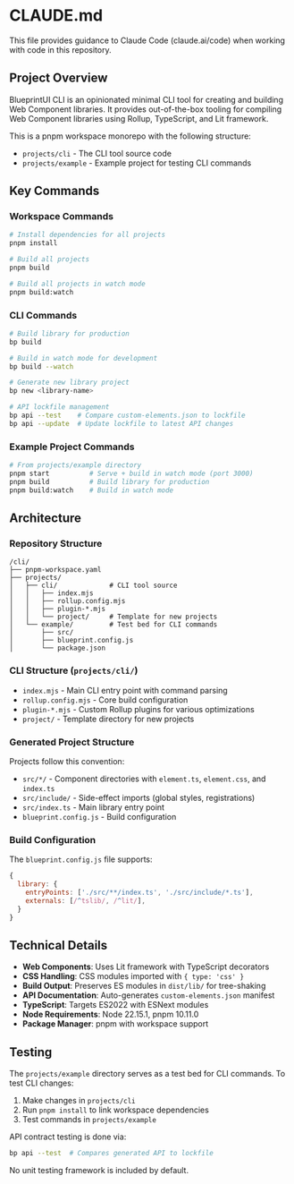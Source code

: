 # CLAUDE.md

This file provides guidance to Claude Code (claude.ai/code) when working with code in this repository.

## Project Overview

BlueprintUI CLI is an opinionated minimal CLI tool for creating and building Web Component libraries. It provides out-of-the-box tooling for compiling Web Component libraries using Rollup, TypeScript, and Lit framework.

This is a pnpm workspace monorepo with the following structure:
- `projects/cli` - The CLI tool source code
- `projects/example` - Example project for testing CLI commands

## Key Commands

### Workspace Commands
```bash
# Install dependencies for all projects
pnpm install

# Build all projects
pnpm build

# Build all projects in watch mode
pnpm build:watch
```

### CLI Commands
```bash
# Build library for production
bp build

# Build in watch mode for development
bp build --watch

# Generate new library project
bp new <library-name>

# API lockfile management
bp api --test    # Compare custom-elements.json to lockfile
bp api --update  # Update lockfile to latest API changes
```

### Example Project Commands
```bash
# From projects/example directory
pnpm start          # Serve + build in watch mode (port 3000)
pnpm build          # Build library for production
pnpm build:watch    # Build in watch mode
```

## Architecture

### Repository Structure
```
/cli/
├── pnpm-workspace.yaml
├── projects/
│   ├── cli/             # CLI tool source
│   │   ├── index.mjs
│   │   ├── rollup.config.mjs
│   │   ├── plugin-*.mjs
│   │   └── project/     # Template for new projects
│   └── example/         # Test bed for CLI commands
│       ├── src/
│       ├── blueprint.config.js
│       └── package.json
```

### CLI Structure (`projects/cli/`)
- `index.mjs` - Main CLI entry point with command parsing
- `rollup.config.mjs` - Core build configuration
- `plugin-*.mjs` - Custom Rollup plugins for various optimizations
- `project/` - Template directory for new projects

### Generated Project Structure
Projects follow this convention:
- `src/*/` - Component directories with `element.ts`, `element.css`, and `index.ts`
- `src/include/` - Side-effect imports (global styles, registrations)
- `src/index.ts` - Main library entry point
- `blueprint.config.js` - Build configuration

### Build Configuration
The `blueprint.config.js` file supports:
```javascript
{
  library: {
    entryPoints: ['./src/**/index.ts', './src/include/*.ts'],
    externals: [/^tslib/, /^lit/],
  }
}
```

## Technical Details

- **Web Components**: Uses Lit framework with TypeScript decorators
- **CSS Handling**: CSS modules imported with `{ type: 'css' }`
- **Build Output**: Preserves ES modules in `dist/lib/` for tree-shaking
- **API Documentation**: Auto-generates `custom-elements.json` manifest
- **TypeScript**: Targets ES2022 with ESNext modules
- **Node Requirements**: Node 22.15.1, pnpm 10.11.0
- **Package Manager**: pnpm with workspace support

## Testing

The `projects/example` directory serves as a test bed for CLI commands. To test CLI changes:

1. Make changes in `projects/cli`
2. Run `pnpm install` to link workspace dependencies
3. Test commands in `projects/example`

API contract testing is done via:
```bash
bp api --test  # Compares generated API to lockfile
```

No unit testing framework is included by default.